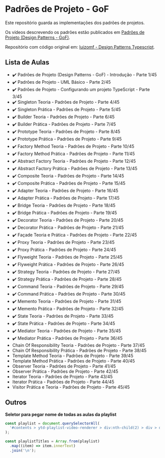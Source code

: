 # Padrões de Projeto - GoF

Este repositório guarda as implementações dos padrões de projetos.

Os vídeos descrevendo os padrões estão publicados em [Padrões de Projeto (Design Patterns - GoF)](https://www.youtube.com/watch?v=MqddY6Ochkc&list=PLbIBj8vQhvm0VY5YrMrafWaQY2EnJ3j8H).

Repositório com código original em: [luizomf - Design Patterns Typescript](https://github.com/luizomf/design-patterns-typescript).

## Lista de Aulas

- ✔️ Padrões de Projeto (Design Patterns - GoF) - Introdução - Parte 1/45
- ✔️ Padrões de Projeto - UML Básico - Parte 2/45
- ✔️ Padrões de Projeto - Configurando um projeto TypeScript - Parte 3/45
- ✔️ Singleton Teoria - Padrões de Projeto - Parte 4/45
- ✔️ Singleton Prática - Padrões de Projeto - Parte 5/45
- ✔️ Builder Teoria - Padrões de Projeto - Parte 6/45
- ✔️ Builder Prática - Padrões de Projeto - Parte 7/45
- ✔️ Prototype Teoria - Padrões de Projeto - Parte 8/45
- ✔️ Prototype Prática - Padrões de Projeto - Parte 9/45
- ✔️ Factory Method Teoria - Padrões de Projeto - Parte 10/45
- ✔️ Factory Method Prática - Padrões de Projeto - Parte 11/45
- ✔️ Abstract Factory Teoria - Padrões de Projeto - Parte 12/45
- ✔️ Abstract Factory Prática - Padrões de Projeto - Parte 13/45
- ✔️ Composite Teoria - Padrões de Projeto - Parte 14/45
- ✔️ Composite Prática - Padrões de Projeto - Parte 15/45
- ✔️ Adapter Teoria - Padrões de Projeto - Parte 16/45
- ✔️ Adapter Prática - Padrões de Projeto - Parte 17/45
- ✔️ Bridge Teoria - Padrões de Projeto - Parte 18/45
- ✔️ Bridge Prática - Padrões de Projeto - Parte 19/45
- ✔️ Decorator Teoria - Padrões de Projeto - Parte 20/45
- ✔️ Decorator Prática - Padrões de Projeto - Parte 21/45
- ✔️ Façade Teoria e Prática - Padrões de Projeto - Parte 22/45
- ✔️ Proxy Teoria - Padrões de Projeto - Parte 23/45
- ✔️ Proxy Prática - Padrões de Projeto - Parte 24/45
- ✔️ Flyweight Teoria - Padrões de Projeto - Parte 25/45
- ✔️ Flyweight Prática - Padrões de Projeto - Parte 26/45
- ✔️ Strategy Teoria - Padrões de Projeto - Parte 27/45
- ✔️ Strategy Prática - Padrões de Projeto - Parte 28/45
- ✔️ Command Teoria - Padrões de Projeto - Parte 29/45
- ✔️ Command Prática - Padrões de Projeto - Parte 30/45
- ✔️ Memento Teoria - Padrões de Projeto - Parte 31/45
- ✔️ Memento Prática - Padrões de Projeto - Parte 32/45
- ✔️ State Teoria - Padrões de Projeto - Parte 33/45
- ✔️ State Prática - Padrões de Projeto - Parte 34/45
- ✔️ Mediator Teoria - Padrões de Projeto - Parte 35/45
- ✔️ Mediator Prática - Padrões de Projeto - Parte 36/45
- Chain Of Responsibility Teoria - Padrões de Projeto - Parte 37/45
- Chain Of Responsibility Prática - Padrões de Projeto - Parte 38/45
- Template Method Teoria - Padrões de Projeto - Parte 39/45
- Template Method Prática - Padrões de Projeto - Parte 40/45
- Observer Teoria - Padrões de Projeto - Parte 41/45
- Observer Prática - Padrões de Projeto - Parte 42/45
- Iterator Teoria - Padrões de Projeto - Parte 43/45
- Iterator Prática - Padrões de Projeto - Parte 44/45
- Visitor Prática e Teoria - Padrões de Projeto - Parte 45/45

## Outros

**Seletor para pegar nome de todas as aulas da playlist**

```js
const playlist = document.querySelectorAll(
  '#contents > ytd-playlist-video-renderer > div:nth-child(2) > div > div > h3',
);

const playlistTitles = Array.from(playlist)
  .map((item) => item.innerText)
  .join('\n');
```
